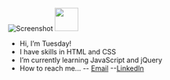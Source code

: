![Screenshot](https://images2.imgbox.com/7b/69/JmThU2fE_o.png)
<img src="https://images2.imgbox.com/7b/69/JmThU2fE_o.png" width="48">

- Hi, I’m Tuesday! 
- I have skills in HTML and CSS
- I’m currently learning JavaScript and jQuery
- How to reach me... 
-- [Email](mailto:rahrah93@gmail.com)
--[LinkedIn](https://www.linkedin.com/in/mariah-hernandez-a68514154/)

<!---
earlytuesdaymorning/earlytuesdaymorning is a ✨ special ✨ repository because its `README.md` (this file) appears on your GitHub profile.
You can click the Preview link to take a look at your changes.
--->

